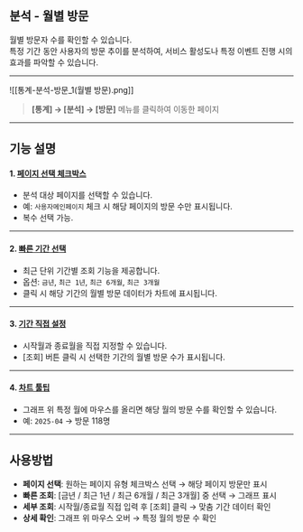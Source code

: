 ## 분석 - 월별 방문

월별 방문자 수를 확인할 수 있습니다.  
특정 기간 동안 사용자의 방문 추이를 분석하여, 서비스 활성도나 특정 이벤트 진행 시의 효과를 파악할 수 있습니다.  

***
![[통계-분석-방문_1(월별 방문).png]]

> **[통계] → [분석] → [방문]** 메뉴를 클릭하여 이동한 페이지  

***

## 기능 설명

#### 1. [페이지 선택 체크박스](분석-페이지선택.md)
- 분석 대상 페이지를 선택할 수 있습니다.  
- 예: `사용자메인페이지` 체크 시 해당 페이지의 방문 수만 표시됩니다.  
- 복수 선택 가능.  

***

#### 2. [빠른 기간 선택](공통기능-기간조회.md)
- 최근 단위 기간별 조회 기능을 제공합니다.  
- 옵션: `금년`, `최근 1년`, `최근 6개월`, `최근 3개월`  
- 클릭 시 해당 기간의 월별 방문 데이터가 차트에 표시됩니다.  

***

#### 3. [기간 직접 설정](공통기능-기간조회.md)
- 시작월과 종료월을 직접 지정할 수 있습니다.  
- [조회] 버튼 클릭 시 선택한 기간의 월별 방문 수가 표시됩니다.  

***

#### 4. [차트 툴팁](분석-툴팁.md)
- 그래프 위 특정 월에 마우스를 올리면 해당 월의 방문 수를 확인할 수 있습니다.  
- 예: `2025-04` → 방문 118명  

***

## 사용방법

- **페이지 선택**: 원하는 페이지 유형 체크박스 선택 → 해당 페이지 방문만 표시  
- **빠른 조회**: [금년 / 최근 1년 / 최근 6개월 / 최근 3개월] 중 선택 → 그래프 표시  
- **세부 조회**: 시작월/종료월 직접 입력 후 [조회] 클릭 → 맞춤 기간 데이터 확인  
- **상세 확인**: 그래프 위 마우스 오버 → 특정 월의 방문 수 확인  
